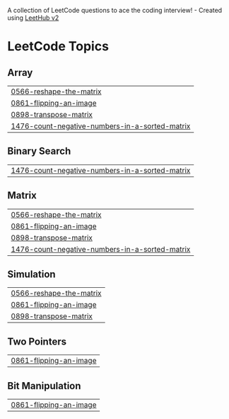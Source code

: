 A collection of LeetCode questions to ace the coding interview! - Created using [LeetHub v2](https://github.com/arunbhardwaj/LeetHub-2.0)
<!---LeetCode Topics Start-->
# LeetCode Topics
## Array
|  |
| ------- |
| [0566-reshape-the-matrix](https://github.com/Upendranani9/LeetCode/tree/master/0566-reshape-the-matrix) |
| [0861-flipping-an-image](https://github.com/Upendranani9/LeetCode/tree/master/0861-flipping-an-image) |
| [0898-transpose-matrix](https://github.com/Upendranani9/LeetCode/tree/master/0898-transpose-matrix) |
| [1476-count-negative-numbers-in-a-sorted-matrix](https://github.com/Upendranani9/LeetCode/tree/master/1476-count-negative-numbers-in-a-sorted-matrix) |
## Binary Search
|  |
| ------- |
| [1476-count-negative-numbers-in-a-sorted-matrix](https://github.com/Upendranani9/LeetCode/tree/master/1476-count-negative-numbers-in-a-sorted-matrix) |
## Matrix
|  |
| ------- |
| [0566-reshape-the-matrix](https://github.com/Upendranani9/LeetCode/tree/master/0566-reshape-the-matrix) |
| [0861-flipping-an-image](https://github.com/Upendranani9/LeetCode/tree/master/0861-flipping-an-image) |
| [0898-transpose-matrix](https://github.com/Upendranani9/LeetCode/tree/master/0898-transpose-matrix) |
| [1476-count-negative-numbers-in-a-sorted-matrix](https://github.com/Upendranani9/LeetCode/tree/master/1476-count-negative-numbers-in-a-sorted-matrix) |
## Simulation
|  |
| ------- |
| [0566-reshape-the-matrix](https://github.com/Upendranani9/LeetCode/tree/master/0566-reshape-the-matrix) |
| [0861-flipping-an-image](https://github.com/Upendranani9/LeetCode/tree/master/0861-flipping-an-image) |
| [0898-transpose-matrix](https://github.com/Upendranani9/LeetCode/tree/master/0898-transpose-matrix) |
## Two Pointers
|  |
| ------- |
| [0861-flipping-an-image](https://github.com/Upendranani9/LeetCode/tree/master/0861-flipping-an-image) |
## Bit Manipulation
|  |
| ------- |
| [0861-flipping-an-image](https://github.com/Upendranani9/LeetCode/tree/master/0861-flipping-an-image) |
<!---LeetCode Topics End-->
